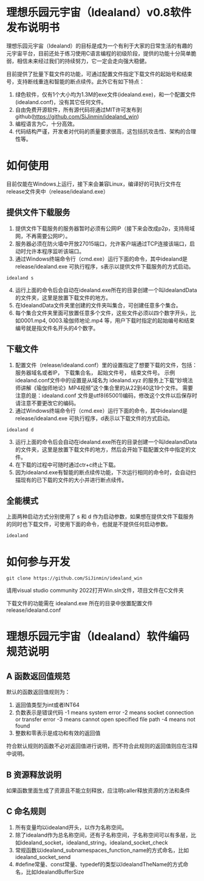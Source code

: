 ﻿# 理想乐园元宇宙（Idealand）v0.8软件发布说明书

理想乐园元宇宙（Idealand）的目标是成为一个有利于大家的日常生活的有趣的元宇宙平台，目前还处于练习使用C语言编程的初级阶段，提供的功能十分简单脆弱，相信未来经过我们的持续努力，它一定会走向强大稳健。

目前提供了批量下载文件的功能，可通过配置文件指定下载文件的起始号和结束号，支持断线重连和智能的断点续传。此外它有如下特点：
1. 绿色软件，仅有1个大小均为1.3M的exe文件(idealand.exe)，和一个配置文件(idealand.conf)，没有其它任何文件。
2. 自由免费开源软件，所有源代码将通过MIT许可发布到github(https://github.com/SiJinmin/idealand_win)
3. 编程语言为C，十分高效。
4. 代码结构严谨，开发者对代码的质量要求很高，这包括抗攻击性、架构的合理性等。


# 如何使用

目前仅能在Windows上运行，接下来会兼容Linux，编译好的可执行文件在release文件夹中（release/idealand.exe）


## 提供文件下载服务

1. 提供文件下载服务的服务器暂时必须有公网IP（接下来会改成p2p，支持局域网，不再需要公网IP）。
2. 服务器必须在防火墙中开放27015端口，允许客户端通过TCP连接该端口，启动时允许本程序监听该端口。
3. 通过Windows终端命令行（cmd.exe）运行下面的命令，其中idealand是 release/idealand.exe 可执行程序，s表示以提供文件下载服务的方式启动。
```
idealand s
```
4. 运行上面的命令后会自动在idealand.exe所在的目录创建一个叫IdealandData的文件夹，这里是放置下载文件的地方。
5. 在IdealandData文件夹里创建的文件夹叫集合，可创建任意多个集合。
6. 每个集合文件夹里面可放置任意多个文件，这些文件必须以四个数字开头，比如0001.mp4, 0003.瑜伽师地论.mp4 等，用户下载时指定的起始编号和结束编号就是指文件名开头的4个数字。


## 下载文件

1. 配置文件（release/idealand.conf）里的设置指定了想要下载的文件，包括：服务器域名或者IP， 下载集合名， 起始文件号， 结束文件号。
   示例idealand.conf文件中的设置是从域名为 idealand.xyz 的服务上下载“妙境法师讲解《瑜伽师地论》MP4视频”这个集合里的从22到40这19个文件。
   需要注意的是：idealand.conf 文件是utf8(65001)编码，修改这个文件以后保存时请注意不要更改它的编码。
2. 通过Windows终端命令行（cmd.exe）运行下面的命令，其中idealand是 release/idealand.exe 可执行程序，d表示以下载文件的方式启动。
```
idealand d
```
3. 运行上面的命令后会自动在idealand.exe所在的目录创建一个叫IdealandData的文件夹，这里是放置下载文件的地方，然后会开始下载配置文件中指定的文件。
4. 在下载的过程中可随时通过ctr+c终止下载。
5. 因为idealand.exe有智能的断点续传功能，下次运行相同的命令时，会自动扫描现有的已下载的文件的大小并进行断点续传。


## 全能模式

上面两种启动方式分别使用了 s 和 d 作为启动参数，如果想在提供文件下载服务的同时也下载文件，可使用下面的命令，也就是不提供任何启动参数。
```
idealand
```





# 如何参与开发
```
git clone https://github.com/SiJinmin/idealand_win
```
请用visual studio community 2022打开Win.sln文件，项目文件在C文件夹

下载文件的功能需在 idealand.exe 所在的目录中放置配置文件 release/idealand.conf


# 理想乐园元宇宙（Idealand）软件编码规范说明

## A 函数返回值规范

  默认的函数返回值规则为：
  1. 返回值类型为int或者INT64
  2. 负数表示是错误代码
      -1 means system error 
      -2 means socket connection or transfer error
      -3 means cannot open specified file path
      -4 means not found
  3. 整数和零表示是成功和有效的返回值

  符合默认规则的函数不必对返回值进行说明，而不符合此规则的返回值则应在注释中说明。
  

## B 资源释放说明  

  如果函数里面生成了资源且不能立刻释放，应注明caller释放资源的方法和条件


## C 命名规则

  1. 所有变量均以idealand开头，以作为名称空间。
  2. 除了idealand作为总名称空间，还有子名称空间，子名称空间可以有多层，比如idealand_socket，idealand_string，idealand_socket_check
  3. 常规函数以idealand_subnamespaces_function_name的方式命名，比如 idealand_socket_send
  4. #define常量、const常量、typedef的类型以IdealandTheName的方式命名，比如IdealandBufferSize











